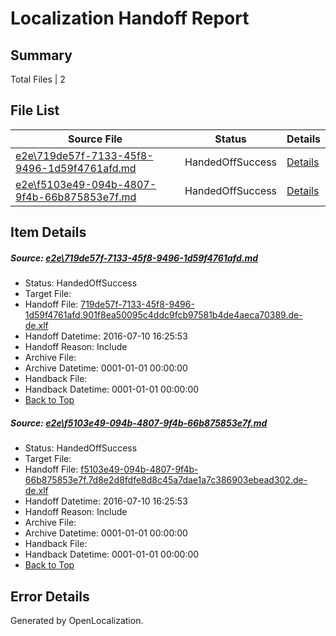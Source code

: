 # <a name='report-top'></a> Localization Handoff Report

## Summary
 Total Files | 2

## File List
 Source File | Status | Details 
 ----------- | ------ | ------- 
 [e2e\719de57f-7133-45f8-9496-1d59f4761afd.md](https://github.com/OpenLocalizationTestOrg/oltest/blob/66c43900e640192750753d482c97c41355b7f328/e2e/719de57f-7133-45f8-9496-1d59f4761afd.md) | HandedOffSuccess | [Details](#c7166017a6227880532a1d1e998f610917f3e0c75)
 [e2e\f5103e49-094b-4807-9f4b-66b875853e7f.md](https://github.com/OpenLocalizationTestOrg/oltest/blob/66c43900e640192750753d482c97c41355b7f328/e2e/f5103e49-094b-4807-9f4b-66b875853e7f.md) | HandedOffSuccess | [Details](#3345019ee80697111e2bce5c75356415148b499613)

## Item Details
##### <a name='c7166017a6227880532a1d1e998f610917f3e0c75'></a> Source: [e2e\719de57f-7133-45f8-9496-1d59f4761afd.md](https://github.com/OpenLocalizationTestOrg/oltest/blob/66c43900e640192750753d482c97c41355b7f328/e2e/719de57f-7133-45f8-9496-1d59f4761afd.md)
* Status: HandedOffSuccess
* Target File: 
* Handoff File: [719de57f-7133-45f8-9496-1d59f4761afd.901f8ea50095c4ddc9fcb97581b4de4aeca70389.de-de.xlf](https://github.com/OpenLocalizationTestOrg/olhandoff-e2e/blob/cbc2cb54aa2d2fe5223c13f4cef3a984c77956a5/ol-handoff/OpenLocalizationTestOrg/oltest-dede-fly/ci/ht/719de57f-7133-45f8-9496-1d59f4761afd.901f8ea50095c4ddc9fcb97581b4de4aeca70389.de-de.xlf)
* Handoff Datetime: 2016-07-10 16:25:53
* Handoff Reason: Include
* Archive File: 
* Archive Datetime: 0001-01-01 00:00:00
* Handback File: 
* Handback Datetime: 0001-01-01 00:00:00
* [Back to Top](#report-top)

##### <a name='3345019ee80697111e2bce5c75356415148b499613'></a> Source: [e2e\f5103e49-094b-4807-9f4b-66b875853e7f.md](https://github.com/OpenLocalizationTestOrg/oltest/blob/66c43900e640192750753d482c97c41355b7f328/e2e/f5103e49-094b-4807-9f4b-66b875853e7f.md)
* Status: HandedOffSuccess
* Target File: 
* Handoff File: [f5103e49-094b-4807-9f4b-66b875853e7f.7d8e2d8fdfe8d8c45a7dae1a7c386903ebead302.de-de.xlf](https://github.com/OpenLocalizationTestOrg/olhandoff-e2e/blob/cbc2cb54aa2d2fe5223c13f4cef3a984c77956a5/ol-handoff/OpenLocalizationTestOrg/oltest-dede-fly/ci/ht/f5103e49-094b-4807-9f4b-66b875853e7f.7d8e2d8fdfe8d8c45a7dae1a7c386903ebead302.de-de.xlf)
* Handoff Datetime: 2016-07-10 16:25:53
* Handoff Reason: Include
* Archive File: 
* Archive Datetime: 0001-01-01 00:00:00
* Handback File: 
* Handback Datetime: 0001-01-01 00:00:00
* [Back to Top](#report-top)


## Error Details

Generated by OpenLocalization.
